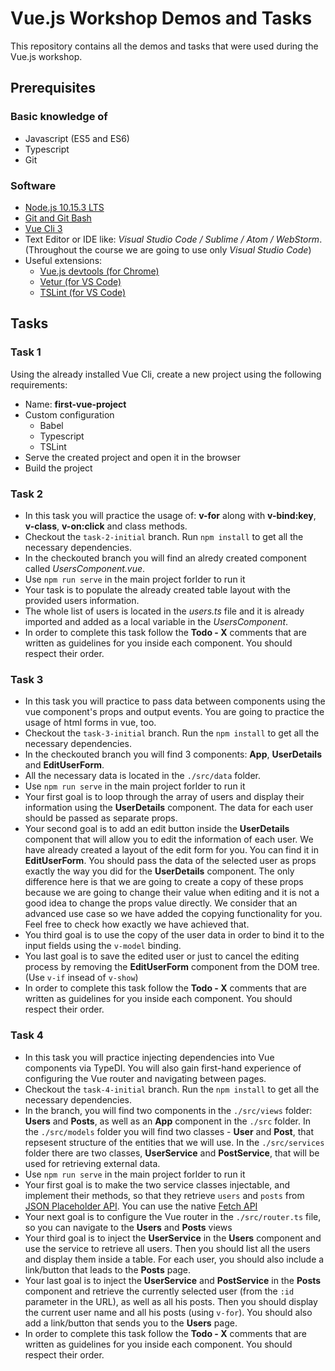 # Vue.js Workshop Demos and Tasks
This repository contains all the demos and tasks that were used during the Vue.js workshop.

## Prerequisites
### Basic knowledge of
- Javascript (ES5 and ES6)
- Typescript
- Git

### Software
- [Node.js 10.15.3 LTS](https://nodejs.org/dist/v10.15.3/node-v10.15.3-x86.msi)
- [Git and Git Bash](https://git-scm.com/downloads)
- [Vue Cli 3](https://cli.vuejs.org/guide/installation.html)
- Text Editor or IDE like: _Visual Studio Code / Sublime / Atom / WebStorm_.
(Throughout the course we are going to use only _Visual Studio Code_)
- Useful extensions:
  - [Vue.js devtools (for Chrome)](https://chrome.google.com/webstore/detail/vuejs-devtools/nhdogjmejiglipccpnnnanhbledajbpd)
  - [Vetur (for VS Code)](https://marketplace.visualstudio.com/items?itemName=octref.vetur)
  - [TSLint (for VS Code)](https://marketplace.visualstudio.com/items?itemName=ms-vscode.vscode-typescript-tslint-plugin)

## Tasks
### Task 1
Using the already installed Vue Cli, create a new project using the following requirements:
- Name: **first-vue-project**
- Custom configuration
  - Babel
  - Typescript
  - TSLint
- Serve the created project and open it in the browser
- Build the project

### Task 2
- In this task you will practice the usage of: **v-for** along with **v-bind:key**, **v-class**, **v-on:click** and class methods.
- Checkout the `task-2-initial` branch. Run `npm install` to get all the necessary dependencies.
- In the checkouted branch you will find an alredy created component called _UsersComponent.vue_.
- Use `npm run serve` in the main project forlder to run it
- Your task is to populate the already created table layout with the provided users information.
- The whole list of users is located in the _users.ts_ file and it is already imported and added as a local variable in the _UsersComponent_.
- In order to complete this task follow the **Todo - X** comments that are written as guidelines for you inside each component. You should respect their order.

### Task 3
- In this task you will practice to pass data between components using the vue component's props and output events. You are going to practice the usage of html forms in vue, too.
- Checkout the `task-3-initial` branch. Run the `npm install` to get all the necessary dependencies.
- In the checkouted branch you will find 3 components: **App**, **UserDetails** and **EditUserForm**.
- All the necessary data is located in the `./src/data` folder.
- Use `npm run serve` in the main project forlder to run it
- Your first goal is to loop through the array of users and display their information using the **UserDetails** component. The data for each user should be passed as separate props.
- Your second goal is to add an edit button inside the **UserDetails** component that will allow you to edit the information of each user. We have already created a layout of the edit form for you. You can find it in **EditUserForm**. You should pass the data of the selected user as props exactly the way you did for the **UserDetails** component. The only difference here is that we are going to create a copy of these props because we are going to change their value when editing and it is not a good idea to change the props value directly. We consider that an advanced use case so we have added the copying functionality for you. Feel free to check how exactly we have achieved that.
- You third goal is to use the copy of the user data in order to bind it to the input fields using the `v-model` binding.
- You last goal is to save the edited user or just to cancel the editing process by removing the **EditUserForm** component from the DOM tree. (Use `v-if` insead of `v-show`)
- In order to complete this task follow the **Todo - X** comments that are written as guidelines for you inside each component. You should respect their order.

### Task 4
- In this task you will practice injecting dependencies into Vue components via TypeDI. You will also gain first-hand experience of configuring the Vue router and navigating between pages.
- Checkout the `task-4-initial` branch. Run the `npm install` to get all the necessary dependencies.
- In the branch, you will find two components in the `./src/views` folder: **Users** and **Posts**, as well as an **App** component in the `./src` folder.
In the `./src/models` folder you will find two classes - **User** and **Post**, that repsesent structure of the entities that we will use.
In the `./src/services` folder there are two classes, **UserService** and **PostService**, that will be used for retrieving external data.
- Use `npm run serve` in the main project forlder to run it
- Your first goal is to make the two service classes injectable, and implement their methods, so that they retrieve `users` and `posts` from [JSON Placeholder API](https://jsonplaceholder.typicode.com). You can use the native [Fetch API](https://developer.mozilla.org/en-US/docs/Web/API/Fetch_API/Using_Fetch)
- Your next goal is to configure the Vue router in the `./src/router.ts` file, so you can navigate to the **Users** and **Posts** views
- Your third goal is to inject the **UserService** in the **Users** component and use the service to retrieve all users. Then you should list all the users and display them inside a table. For each user, you should also include a link/button that leads to the **Posts** page.
- Your last goal is to inject the **UserService** and **PostService** in the **Posts** component and retrieve the currently selected user (from the `:id` parameter in the URL), as well as all his posts. 
Then you should display the current user name and all his posts (using `v-for`). You should also add a link/button that sends you to the **Users** page.
- In order to complete this task follow the **Todo - X** comments that are written as guidelines for you inside each component. You should respect their order.
